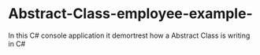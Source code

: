 # Abstract-Class-employee-example-
In this C# console application  it demortrest how a Abstract Class is writing in C# 
